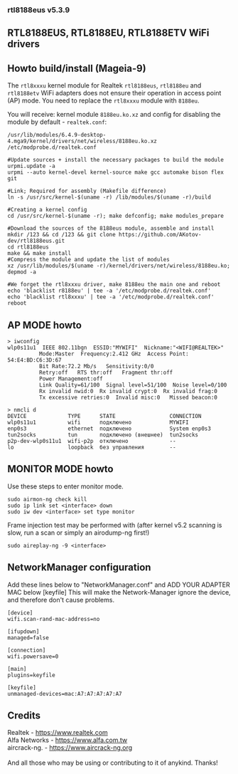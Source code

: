 ### rtl8188eus v5.3.9

## RTL8188EUS, RTL8188EU, RTL8188ETV WiFi drivers

## Howto build/install (Mageia-9)
The `rtl8xxxu` kernel module for Realtek `rtl8188eus`, `rtl8188eu` and `rtl8188etv` WiFi adapters does not ensure their operation in access point (AP) mode. You need to replace the `rtl8xxxu` module with `8188eu`.

You will receive: kernel module `8188eu.ko.xz` and config for disabling the module by default - `realtek.conf`:
```
/usr/lib/modules/6.4.9-desktop-4.mga9/kernel/drivers/net/wireless/8188eu.ko.xz  
/etc/modprobe.d/realtek.conf
```
```
#Update sources + install the necessary packages to build the module
urpmi.update -a
urpmi --auto kernel-devel kernel-source make gcc automake bison flex git

#Link; Required for assembly (Makefile difference)
ln -s /usr/src/kernel-$(uname -r) /lib/modules/$(uname -r)/build

#Creating a kernel config
cd /usr/src/kernel-$(uname -r); make defconfig; make modules_prepare

#Download the sources of the 8188eus module, assemble and install
mkdir /123 && cd /123 && git clone https://github.com/AKotov-dev/rtl8188eus.git
cd rtl8188eus
make && make install
#Compress the module and update the list of modules
xz /usr/lib/modules/$(uname -r)/kernel/drivers/net/wireless/8188eu.ko; depmod -a

#We forget the rtl8xxxu driver, make 8188eu the main one and reboot
echo 'blacklist r8188eu' | tee -a '/etc/modprobe.d/realtek.conf'
echo 'blacklist rtl8xxxu' | tee -a '/etc/modprobe.d/realtek.conf'
reboot
```
## AP MODE howto
```
> iwconfig
wlp0s11u1  IEEE 802.11bgn  ESSID:"MYWIFI"  Nickname:"<WIFI@REALTEK>"
          Mode:Master  Frequency:2.412 GHz  Access Point: 54:E4:BD:C6:3D:67   
          Bit Rate:72.2 Mb/s   Sensitivity:0/0  
          Retry:off   RTS thr:off   Fragment thr:off
          Power Management:off
          Link Quality=61/100  Signal level=51/100  Noise level=0/100
          Rx invalid nwid:0  Rx invalid crypt:0  Rx invalid frag:0
          Tx excessive retries:0  Invalid misc:0   Missed beacon:0

> nmcli d
DEVICE             TYPE      STATE                 CONNECTION    
wlp0s11u1          wifi      подключено            MYWIFI        
enp0s3             ethernet  подключено            System enp0s3 
tun2socks          tun       подключено (внешнее)  tun2socks     
p2p-dev-wlp0s11u1  wifi-p2p  отключено             --            
lo                 loopback  без управления        --           
```
## MONITOR MODE howto
Use these steps to enter monitor mode.
```
sudo airmon-ng check kill
sudo ip link set <interface> down
sudo iw dev <interface> set type monitor
```
Frame injection test may be performed with
(after kernel v5.2 scanning is slow, run a scan or simply an airodump-ng first!)
```
sudo aireplay-ng -9 <interface>
```

## NetworkManager configuration
Add these lines below to "NetworkManager.conf" and ADD YOUR ADAPTER MAC below [keyfile]
This will make the Network-Manager ignore the device, and therefore don't cause problems.
```
[device]
wifi.scan-rand-mac-address=no

[ifupdown]
managed=false

[connection]
wifi.powersave=0

[main]
plugins=keyfile

[keyfile]
unmanaged-devices=mac:A7:A7:A7:A7:A7
```

## Credits
Realtek       - https://www.realtek.com<br>
Alfa Networks - https://www.alfa.com.tw<br>
aircrack-ng.  - https://www.aircrack-ng.org<br>
<br>
And all those who may be using or contributing to it of anykind. Thanks!<br>
